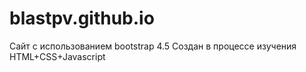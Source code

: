 # blastpv.github.io
Сайт с использованием bootstrap 4.5
Создан в процессе изучения  HTML+CSS+Javascript
